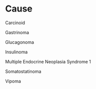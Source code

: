 # Cause

Carcinoid

Gastrinoma

Glucagonoma

Insulinoma

Multiple Endocrine Neoplasia Syndrome 1

Somatostatinoma

Vipoma
